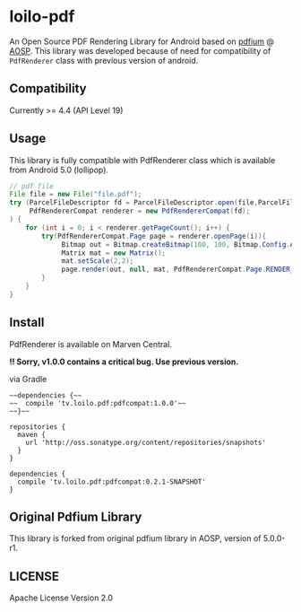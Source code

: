 # loilo-pdf

An Open Source PDF Rendering Library for Android based on [pdfium](https://android.googlesource.com/platform/external/pdfium/) @ [AOSP](https://source.android.com/).
This library was developed because of need for compatibility of `PdfRenderer` class with previous version of android.

## Compatibility

Currently >= 4.4 (API Level 19)

## Usage

This library is fully compatible with PdfRenderer class which is available from Android 5.0 (lollipop).

```java
// pdf file
File file = new File("file.pdf");
try (ParcelFileDescriptor fd = ParcelFileDescriptor.open(file,ParcelFileDescriptor.MODE_READ_ONLY);
     PdfRendererCompat renderer = new PdfRendererCompat(fd);
) {
    for (int i = 0; i < renderer.getPageCount(); i++) {
        try(PdfRendererCompat.Page page = renderer.openPage(i)){
             Bitmap out = Bitmap.createBitmap(100, 100, Bitmap.Config.ARGB_8888);
             Matrix mat = new Matrix();
             mat.setScale(2,2);
             page.render(out, null, mat, PdfRendererCompat.Page.RENDER_MODE_FOR_DISPLAY);
        }
    }
}

```

## Install

PdfRenderer is available on Marven Central.

**!! Sorry, v1.0.0 contains a critical bug. Use previous version.**

via Gradle

```
~~dependencies {~~
~~  compile 'tv.loilo.pdf:pdfcompat:1.0.0'~~
~~}~~

repositories {
  maven {
    url 'http://oss.sonatype.org/content/repositories/snapshots'
  }		
}
		
dependencies {
  compile 'tv.loilo.pdf:pdfcompat:0.2.1-SNAPSHOT'
}
```

## Original Pdfium Library

This library is forked from original pdfium library in AOSP, version of 5.0.0-r1.

## LICENSE

Apache License Version 2.0

